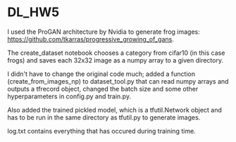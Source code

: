 # DL_HW5

I used the ProGAN architecture by Nvidia to generate frog images: https://github.com/tkarras/progressive_growing_of_gans.

The create_dataset notebook chooses a category from cifar10 (in this case frogs) and saves each 32x32 image as a numpy array to a given directory.

I didn't have to change the original code much; added a function (create_from_images_np) to dataset_tool.py that can read numpy arrays and outputs a tfrecord object, changed the batch size and some other hyperparameters in config.py and train.py.

Also added the trained pickled model, which is a tfutil.Network object and has to be run in the same directory as tfutil.py to generate images.

log.txt contains everything that has occured during training time.
